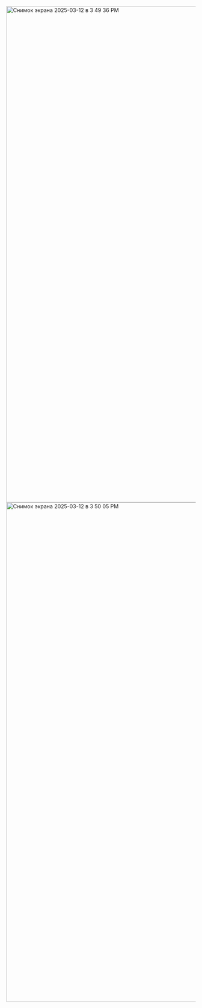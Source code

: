 <img width="1320" alt="Снимок экрана 2025-03-12 в 3 49 36 PM" src="https://github.com/user-attachments/assets/17a2f726-c458-4a68-b46a-17b64b563378" />
<img width="1329" alt="Снимок экрана 2025-03-12 в 3 50 05 PM" src="https://github.com/user-attachments/assets/a3e9bff6-6292-4d6d-8316-0e51cb7ce5a9" />

